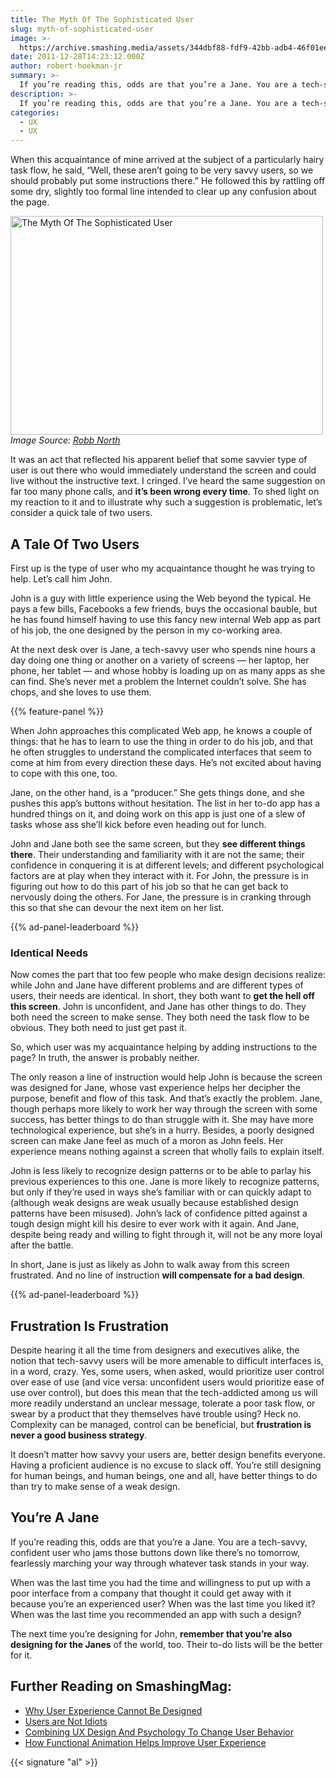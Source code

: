 ```yaml
---
title: The Myth Of The Sophisticated User
slug: myth-of-sophisticated-user
image: >-
  https://archive.smashing.media/assets/344dbf88-fdf9-42bb-adb4-46f01eedd629/15999e3e-02e9-4453-8917-a04926605574/peek-a-boo-illus00.jpg
date: 2011-12-28T14:23:12.000Z
author: robert-hoekman-jr
summary: >-
  If you’re reading this, odds are that you’re a Jane. You are a tech-savvy, confident user who jams those buttons down like there’s no tomorrow, fearlessly marching your way through whatever task stands in your way. Robert explains why that’s likely the case with the help of a quick tale of two users.
description: >-
  If you’re reading this, odds are that you’re a Jane. You are a tech-savvy, confident user who jams those buttons down like there’s no tomorrow, fearlessly marching your way through whatever task stands in your way.
categories:
  - UX
  - UX
---
```

When this acquaintance of mine arrived at the subject of a particularly hairy task flow, he said, “Well, these aren’t going to be very savvy users, so we should probably put some instructions there.” He followed this by rattling off some dry, slightly too formal line intended to clear up any confusion about the page.

<a href="https://www.flickr.com/photos/robbn1/3457073418/sizes/l/in/photostream/"><img loading="lazy" decoding="async" src="https://archive.smashing.media/assets/344dbf88-fdf9-42bb-adb4-46f01eedd629/463d6c1f-c163-4e9f-8aa5-9c41b38a80b1/myth.jpg" alt="The Myth Of The Sophisticated User" width="500" height="350" /></a><br>
<em>Image Source: <a href="https://www.flickr.com/photos/robbn1/3457073418/sizes/l/in/photostream/">Robb North</a></em>

It was an act that reflected his apparent belief that some savvier type of user is out there who would immediately understand the screen and could live without the instructive text. I cringed. I’ve heard the same suggestion on far too many phone calls, and <strong>it’s been wrong every time</strong>. To shed light on my reaction to it and to illustrate why such a suggestion is problematic, let’s consider a quick tale of two users.

## A Tale Of Two Users

First up is the type of user who my acquaintance thought he was trying to help. Let’s call him John.

John is a guy with little experience using the Web beyond the typical. He pays a few bills, Facebooks a few friends, buys the occasional bauble, but he has found himself having to use this fancy new internal Web app as part of his job, the one designed by the person in my co-working area.

At the next desk over is Jane, a tech-savvy user who spends nine hours a day doing one thing or another on a variety of screens — her laptop, her phone, her tablet — and whose hobby is loading up on as many apps as she can find. She’s never met a problem the Internet couldn’t solve. She has chops, and she loves to use them.

{{% feature-panel %}}

When John approaches this complicated Web app, he knows a couple of things: that he has to learn to use the thing in order to do his job, and that he often struggles to understand the complicated interfaces that seem to come at him from every direction these days. He’s not excited about having to cope with this one, too.

Jane, on the other hand, is a “producer.” She gets things done, and she pushes this app’s buttons without hesitation. The list in her to-do app has a hundred things on it, and doing work on this app is just one of a slew of tasks whose ass she’ll kick before even heading out for lunch.

John and Jane both see the same screen, but they <strong>see different things there</strong>. Their understanding and familiarity with it are not the same; their confidence in conquering it is at different levels; and different psychological factors are at play when they interact with it. For John, the pressure is in figuring out how to do this part of his job so that he can get back to nervously doing the others. For Jane, the pressure is in cranking through this so that she can devour the next item on her list.

{{% ad-panel-leaderboard %}}

### Identical Needs

Now comes the part that too few people who make design decisions realize: while John and Jane have different problems and are different types of users, their needs are identical. In short, they both want to <strong>get the hell off this screen</strong>. John is unconfident, and Jane has other things to do. They both need the screen to make sense. They both need the task flow to be obvious. They both need to just get past it.

So, which user was my acquaintance helping by adding instructions to the page? In truth, the answer is probably neither.

The only reason a line of instruction would help John is because the screen was designed for Jane, whose vast experience helps her decipher the purpose, benefit and flow of this task. And that’s exactly the problem. Jane, though perhaps more likely to work her way through the screen with some success, has better things to do than struggle with it. She may have more technological experience, but she’s in a hurry. Besides, a poorly designed screen can make Jane feel as much of a moron as John feels. Her experience means nothing against a screen that wholly fails to explain itself.

John is less likely to recognize design patterns or to be able to parlay his previous experiences to this one. Jane is more likely to recognize patterns, but only if they’re used in ways she’s familiar with or can quickly adapt to (although weak designs are weak usually because established design patterns have been misused). John’s lack of confidence pitted against a tough design might kill his desire to ever work with it again. And Jane, despite being ready and willing to fight through it, will not be any more loyal after the battle.

In short, Jane is just as likely as John to walk away from this screen frustrated. And no line of instruction <strong>will compensate for a bad design</strong>.

{{% ad-panel-leaderboard %}}

## Frustration Is Frustration

Despite hearing it all the time from designers and executives alike, the notion that tech-savvy users will be more amenable to difficult interfaces is, in a word, crazy. Yes, some users, when asked, would prioritize user control over ease of use (and vice versa: unconfident users would prioritize ease of use over control), but does this mean that the tech-addicted among us will more readily understand an unclear message, tolerate a poor task flow, or swear by a product that they themselves have trouble using? Heck no. Complexity can be managed, control can be beneficial, but <strong>frustration is never a good business strategy</strong>.

It doesn’t matter how savvy your users are, better design benefits everyone. Having a proficient audience is no excuse to slack off. You’re still designing for human beings, and human beings, one and all, have better things to do than try to make sense of a weak design.

## You’re A Jane

If you’re reading this, odds are that you’re a Jane. You are a tech-savvy, confident user who jams those buttons down like there’s no tomorrow, fearlessly marching your way through whatever task stands in your way.

When was the last time you had the time and willingness to put up with a poor interface from a company that thought it could get away with it because you’re an experienced user? When was the last time you liked it? When was the last time you recommended an app with such a design?

The next time you’re designing for John, <strong>remember that you’re also designing for the Janes</strong> of the world, too. Their to-do lists will be the better for it.

## <span class="rh">Further Reading</span> on SmashingMag:

*   [Why User Experience Cannot Be Designed](https://www.smashingmagazine.com/2011/03/why-user-experience-cannot-be-designed/)
*   [Users are Not Idiots](https://www.smashingmagazine.com/2010/08/users-not-idiots/)
*   [Combining UX Design And Psychology To Change User Behavior](https://www.smashingmagazine.com/2016/01/combining-ux-design-and-psychology-to-change-user-behavior/)
*   [<span class="headline">How Functional Animation Helps Improve User Experience</span>](https://www.smashingmagazine.com/2017/01/how-functional-animation-helps-improve-user-experience/)

{{< signature "al" >}}
